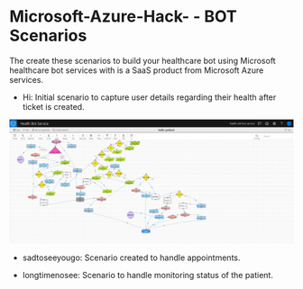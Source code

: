 # Microsoft-Azure-Hack- - BOT Scenarios

The create these scenarios to build your healthcare bot using Microsoft healthcare bot services with is a SaaS product from Microsoft Azure services.

- Hi: Initial scenario to capture user details regarding their health after ticket is created. 

![Image of Structure](https://github.com/sai-hack-2021/Microsoft-Azure-Hack/blob/master/Bot%20Scenarios/Hi-scenario-structure.png)

- sadtoseeyougo: Scenario created to handle appointments.

- longtimenosee: Scenario to handle monitoring status of the patient.
